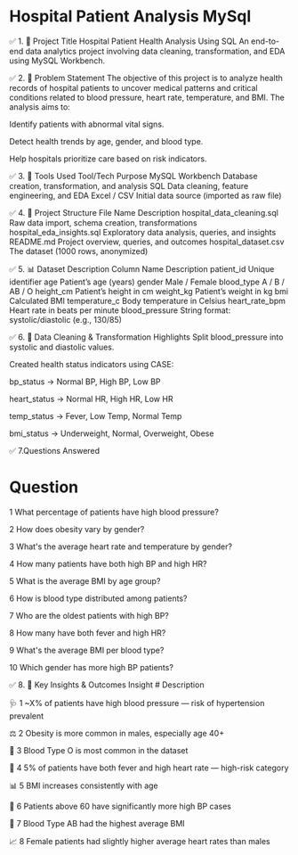 # Hospital Patient Analysis MySql

✅ 1. 🚀 Project Title
Hospital Patient Health Analysis Using SQL
An end-to-end data analytics project involving data cleaning, transformation, and EDA using MySQL Workbench.

✅ 2. 📌 Problem Statement
The objective of this project is to analyze health records of hospital patients to uncover medical patterns and critical conditions related to blood pressure, heart rate, temperature, and BMI. The analysis aims to:

Identify patients with abnormal vital signs.

Detect health trends by age, gender, and blood type.

Help hospitals prioritize care based on risk indicators.

✅ 3. 🧰 Tools Used
Tool/Tech	Purpose
MySQL Workbench	Database creation, transformation, and analysis
SQL	Data cleaning, feature engineering, and EDA
Excel / CSV	Initial data source (imported as raw file)

✅ 4. 🧱 Project Structure
File Name	Description
hospital_data_cleaning.sql	Raw data import, schema creation, transformations
hospital_eda_insights.sql	Exploratory data analysis, queries, and insights
README.md	Project overview, queries, and outcomes
hospital_dataset.csv	The dataset (1000 rows, anonymized)

✅ 5. 📊 Dataset Description
Column Name	Description
patient_id	Unique identifier
age	Patient’s age (years)
gender	Male / Female
blood_type	A / B / AB / O
height_cm	Patient’s height in cm
weight_kg	Patient’s weight in kg
bmi	Calculated BMI
temperature_c	Body temperature in Celsius
heart_rate_bpm	Heart rate in beats per minute
blood_pressure	String format: systolic/diastolic (e.g., 130/85)

✅ 6. 🧼 Data Cleaning & Transformation Highlights
Split blood_pressure into systolic and diastolic values.

Created health status indicators using CASE:

bp_status → Normal BP, High BP, Low BP

heart_status → Normal HR, High HR, Low HR

temp_status → Fever, Low Temp, Normal Temp

bmi_status → Underweight, Normal, Overweight, Obese

✅ 7.Questions Answered
#	Question
1	What percentage of patients have high blood pressure?

2	How does obesity vary by gender?

3	What's the average heart rate and temperature by gender?

4	How many patients have both high BP and high HR?

5	What is the average BMI by age group?

6	How is blood type distributed among patients?

7	Who are the oldest patients with high BP?

8	How many have both fever and high HR?

9	What's the average BMI per blood type?

10	Which gender has more high BP patients?

✅ 8. 📌 Key Insights & Outcomes
Insight #	Description

🩺 1	~X% of patients have high blood pressure — risk of hypertension prevalent

⚖️ 2	Obesity is more common in males, especially age 40+

🧬 3	Blood Type O is most common in the dataset

💓 4	5% of patients have both fever and high heart rate — high-risk category

📊 5	BMI increases consistently with age

👵 6	Patients above 60 have significantly more high BP cases

💉 7	Blood Type AB had the highest average BMI

📈 8	Female patients had slightly higher average heart rates than males
